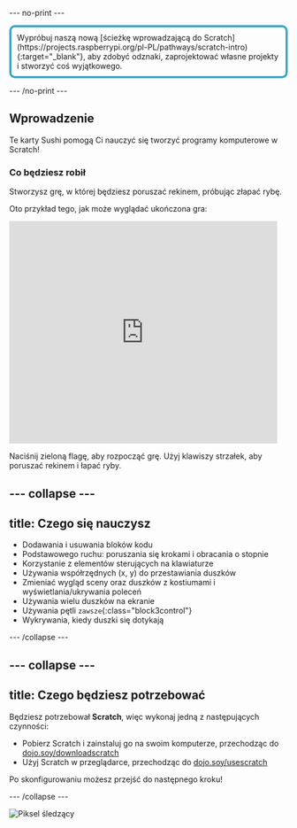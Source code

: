 --- no-print ---

<p style="border: 4px solid #41a6c4; padding: 10px; border-radius: 10px;">
Wypróbuj naszą nową [ścieżkę wprowadzającą do Scratch](https://projects.raspberrypi.org/pl-PL/pathways/scratch-intro){:target="_blank"}, aby zdobyć odznaki, zaprojektować własne projekty i stworzyć coś wyjątkowego.
</p>

--- /no-print ---

## Wprowadzenie

Te karty Sushi pomogą Ci nauczyć się tworzyć programy komputerowe w Scratch!

### Co będziesz robił

Stworzysz grę, w której będziesz poruszać rekinem, próbując złapać rybę.

Oto przykład tego, jak może wyglądać ukończona gra:

<div class="scratch-preview">
  <iframe allowtransparency="true" width="485" height="402" src="https://scratch.mit.edu/projects/embed/349203098/?autostart=false" frameborder="0"></iframe>
</div>

Naciśnij zieloną flagę, aby rozpocząć grę. Użyj klawiszy strzałek, aby poruszać rekinem i łapać ryby.

--- collapse ---
---
title: Czego się nauczysz
---

+ Dodawania i usuwania bloków kodu
+ Podstawowego ruchu: poruszania się krokami i obracania o stopnie
+ Korzystanie z elementów sterujących na klawiaturze
+ Używania współrzędnych (x, y) do przestawiania duszków
+ Zmieniać wygląd sceny oraz duszków z kostiumami i wyświetlania/ukrywania poleceń
+ Używania wielu duszków na ekranie
+ Używania pętli `zawsze`{:class="block3control"}
+ Wykrywania, kiedy duszki się dotykają

--- /collapse ---

--- collapse ---
---
title: Czego będziesz potrzebować
---

Będziesz potrzebował **Scratch**, więc wykonaj jedną z następujących czynności:

+ Pobierz Scratch i zainstaluj go na swoim komputerze, przechodząc do [dojo.soy/downloadscratch](http://dojo.soy/downloadscratch)
+ Użyj Scratch w przeglądarce, przechodząc do [dojo.soy/usescratch](http://dojo.soy/usescratch)

Po skonfigurowaniu możesz przejść do następnego kroku!

--- /collapse ---

![Piksel śledzący](http://code.org/api/hour/begin_coderdojo_sushi.png)